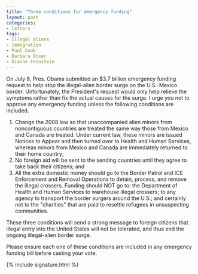 ```yaml
---
title: "Three conditions for emergency funding"
layout: post
categories:
- letters
tags:
- illegal aliens
- immigration
- Paul Cook
- Barbara Boxer
- Dianne Feinstein
---
```


On July 8, Pres. Obama submitted an $3.7 billion emergency funding request to help stop the illegal-alien border surge on the U.S.-Mexico border. Unfortunately, the President's request would only help relieve the symptoms rather than fix the actual causes for the surge. I urge you not to approve any emergency funding unless the following conditions are included.

1. Change the 2008 law so that unaccompanied alien minors from noncontiguous countries are treated the same way those from Mexico and Canada are treated. Under current law, these minors are issued Notices to Appear and then turned over to Health and Human Services, whereas minors from Mexico and Canada are immediately returned to their home country;
2. No foreign aid will be sent to the sending countries until they agree to take back their citizens; and
3. All the extra domestic money should go to the Border Patrol and ICE Enforcement and Removal Operations to detain, process, and remove the illegal crossers. Funding should NOT go to: the Department of Health and Human Services to warehouse illegal crossers; to any agency to transport the border surgers around the U.S.; and certainly not to the "charities" that are paid to resettle refugees in unsuspecting communities.

These three conditions will send a strong message to foreign citizens that illegal entry into the United States will not be tolerated, and thus end the ongoing illegal-alien border surge.

Please ensure each one of these conditions are included in any emergency funding bill before casting your vote.

{% include signature.html %}
